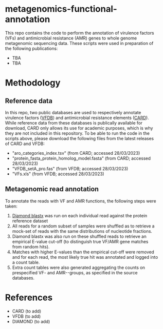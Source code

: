 # metagenomics-functional-annotation
This repo contains the code to perform the annotation of virulence factors (VFs) and antimicrobial resistance (AMR) genes to whole genome metagenomic sequencing data. These scripts were used in preparation of the following publications:
- TBA
- TBA

# Methodology
## Reference data

In this repo, two public databases are used to respectively annotate virulence factors ([VFDB](http://www.mgc.ac.cn/VFs/main.htm)) and antimicrobial resistance elements ([CARD](https://card.mcmaster.ca/)). While reference data from these databases is publically available for download, CARD only allows its use for academic purposes, which is why they are not included in this repository. To be able to run the code in the scripts above, please download the following files from the latest releases of CARD and VFDB:
- "aro_categories_index.tsv" (from CARD; accessed 28/03/2023)
- "protein_fasta_protein_homolog_model.fasta" (from CARD; accessed 28/03/2023)
- "VFDB_setA_pro.fas" (from VFDB; accessed 28/03/2023)
- "VFs.xls" (from VFDB; accessed 28/03/2023)

## Metagenomic read annotation

To annotate the reads with VF and AMR functions, the following steps were taken:
1. [Diamond blastx]() was run on each individual read against the protein reference dataset
2. All reads for a random subset of samples were shuffled as to retrieve a mock-set of reads with the same distributions of nucleotide fractions.
3. Diamond blastx was also run on these shuffled reads to retrieve an empirical E-value cut-off (to distinguish true VF/AMR gene matches from random hits).
4. Matches with higher E-values than the empirical cut-off were removed and for each read, the most likely true hit was annotated and logged into a count table.
5. Extra count tables were also generated aggregating the counts on prespecified VF- and AMR--groups, as specified in the source databases.

# References
- CARD (to add)
- VFDB (to add)
- DIAMOND (to add)
